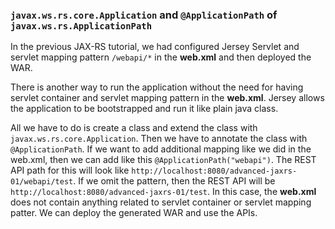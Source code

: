 ### `javax.ws.rs.core.Application` and `@ApplicationPath` of `javax.ws.rs.ApplicationPath`

In the previous JAX-RS tutorial, we had configured Jersey Servlet and servlet mapping pattern `/webapi/*` in the **web.xml** and then deployed the WAR.

There is another way to run the application without the need for having servlet container and servlet mapping pattern in the **web.xml**. Jersey allows the application to be bootstrapped and run it like plain java class.

All we have to do is create a class and extend the class with `javax.ws.rs.core.Application`. Then we have to annotate the class with `@ApplicationPath`. If we want to add additional mapping like we did in the web.xml, then we can add like this `@ApplicationPath("webapi")`. The REST API path for this will look like `http://localhost:8080/advanced-jaxrs-01/webapi/test`. If we omit the pattern, then the REST API will be `http://localhost:8080/advanced-jaxrs-01/test`.
In this case, the **web.xml** does not contain anything related to servlet container or servlet mapping patter. We can deploy the generated WAR and use the APIs.